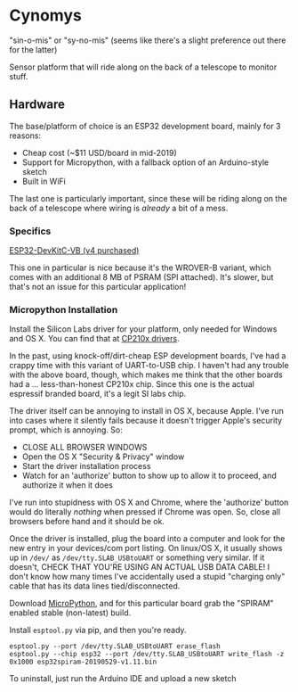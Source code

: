 # Cynomys

"sin-o-mis" or "sy-no-mis" (seems like there's a slight preference out there for the latter)

Sensor platform that will ride along on the back of a telescope to monitor
stuff.  

## Hardware

The base/platform of choice is an ESP32 development board, mainly for 3 reasons:

- Cheap cost (~$11 USD/board in mid-2019)
- Support for Micropython, with a fallback option of an Arduino-style sketch
- Built in WiFi

The last one is particularly important, since these will be riding along
on the back of a telescope where wiring is _already_ a bit of a mess.

### Specifics

[ESP32-DevKitC-VB (v4 purchased)](https://www.mouser.com/ProductDetail/356-ESP32-DEVKITC-VB)

This one in particular is nice because it's the WROVER-B variant, which
comes with an additional 8 MB of PSRAM (SPI attached).  It's slower,
but that's not an issue for this particular application!

### Micropython Installation

Install the Silicon Labs driver for your platform, only needed for Windows and
OS X.  You can find that at 
[CP210x drivers](https://www.silabs.com/products/development-tools/software/usb-to-uart-bridge-vcp-drivers).

In the past, using knock-off/dirt-cheap ESP development 
boards, I've had a crappy time with this variant of UART-to-USB chip.  I
haven't had any trouble with the above board, though, which makes me think
that the other boards had a ... less-than-honest CP210x chip.  Since this
one is the actual espressif branded board, it's a legit SI labs chip.

The driver itself can be annoying to install in OS X, because Apple.
I've run into cases where it silently fails because it doesn't trigger
Apple's security prompt, which is annoying.  So:

- CLOSE ALL BROWSER WINDOWS 
- Open the OS X "Security & Privacy" window
- Start the driver installation process
- Watch for an 'authorize' button to show up to allow it to proceed, 
and authorize it when it does

I've run into stupidness with OS X and Chrome, where the 'authorize' button
would do literally *nothing* when pressed if Chrome was open.  So, close all
browsers before hand and it should be ok.

Once the driver is installed, plug the board into a computer and look for 
the new entry in your devices/com port listing.  On linux/OS X, it usually
shows up in ```/dev/``` as ```/dev/tty.SLAB_USBtoUART``` or something
very similar.  If it doesn't, CHECK THAT YOU'RE USING AN ACTUAL USB
DATA CABLE!  I don't know how many times I've accidentally used a stupid
"charging only" cable that has its data lines tied/disconnected.

Download [MicroPython](http://micropython.org/download#esp32), and for
this particular board grab the "SPIRAM" enabled stable (non-latest) build.

Install ```esptool.py``` via pip, and then you're ready.

```
esptool.py --port /dev/tty.SLAB_USBtoUART erase_flash
esptool.py --chip esp32 --port /dev/tty.SLAB_USBtoUART write_flash -z 0x1000 esp32spiram-20190529-v1.11.bin
```

To uninstall, just run the Arduino IDE and upload a new sketch
